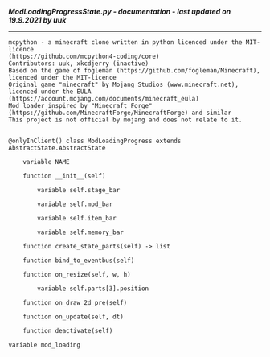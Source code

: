 ***ModLoadingProgressState.py - documentation - last updated on 19.9.2021 by uuk***
___

    mcpython - a minecraft clone written in python licenced under the MIT-licence 
    (https://github.com/mcpython4-coding/core)
    Contributors: uuk, xkcdjerry (inactive)
    Based on the game of fogleman (https://github.com/fogleman/Minecraft), licenced under the MIT-licence
    Original game "minecraft" by Mojang Studios (www.minecraft.net), licenced under the EULA
    (https://account.mojang.com/documents/minecraft_eula)
    Mod loader inspired by "Minecraft Forge" (https://github.com/MinecraftForge/MinecraftForge) and similar
    This project is not official by mojang and does not relate to it.


    @onlyInClient() class ModLoadingProgress extends AbstractState.AbstractState

        variable NAME

        function __init__(self)

            variable self.stage_bar

            variable self.mod_bar

            variable self.item_bar

            variable self.memory_bar

        function create_state_parts(self) -> list

        function bind_to_eventbus(self)

        function on_resize(self, w, h)

            variable self.parts[3].position

        function on_draw_2d_pre(self)

        function on_update(self, dt)

        function deactivate(self)

    variable mod_loading